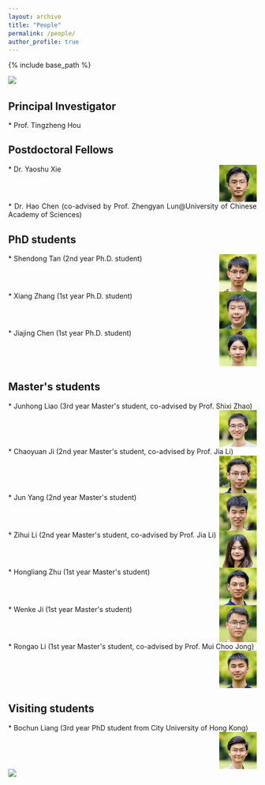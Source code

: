 ```yaml
---
layout: archive
title: "People"
permalink: /people/
author_profile: true
---
```


{% include base_path %}

<style>
    .res-text {
        text-align: justify;
        display: inline-block;
    }
    .res {
        float: right;
        width: 15%;
    }
    @media only screen and (max-width: 800px) and (orientation:portrait) {
        .res {
            width: 100%;
        }
    }
</style>

<img src="/images/groupphoto4.jpg"/>
 
## Principal Investigator

<div class="res-text" markdown="1">
* Prof. Tingzheng Hou
</div>

## Postdoctoral Fellows

<div class="res-text" markdown="1">
* Dr. Yaoshu Xie
<img class="res" src="/images/xys.jpg" alt="Dr. Yaoshu Xie"/>
</div>

<div class="res-text" markdown="1">
* Dr. Hao Chen (co-advised by Prof. Zhengyan Lun@University of Chinese Academy of Sciences)
</div>

## PhD students

<div class="res-text" markdown="1">
* Shendong Tan (2nd year Ph.D. student)
<img class="res" src="/images/tsd.jpg" alt="Shendong Tan"/>
</div>

<div class="res-text" markdown="1">
* Xiang Zhang (1st year Ph.D. student)
<img class="res" src="/images/zx.jpg" alt="Xiang Zhang"/>
</div>

<div class="res-text" markdown="1">
* Jiajing Chen (1st year Ph.D. student)
<img class="res" src="/images/cjj.jpg" alt="Jiajiang Chen"/>
</div>

## Master's students

<div class="res-text" markdown="1">
* Junhong Liao (3rd year Master's student, co-advised by Prof. Shixi Zhao)
<img class="res" src="/images/ljh.jpg" alt="Junhong Liao"/>
</div>

<div class="res-text" markdown="1">
* Chaoyuan Ji (2nd year Master's student, co-advised by Prof. Jia Li)
<img class="res" src="/images/jcy.jpg" alt="Chaoyuan Ji"/>
</div>

<div class="res-text" markdown="1">
* Jun Yang (2nd year Master's student)
<img class="res" src="/images/yj.jpg" alt="Jun Yang"/>
</div>

<div class="res-text" markdown="1">
* Zihui Li (2nd year Master's student, co-advised by Prof. Jia Li)
<img class="res" src="/images/lzh.jpg" alt="Zihui Li"/>
</div>

<div class="res-text" markdown="1">
* Hongliang Zhu (1st year Master's student)
<img class="res" src="/images/zhl.jpg" alt="Hongliang Zhu"/>
</div>

<div class="res-text" markdown="1">
* Wenke Ji (1st year Master's student)
<img class="res" src="/images/jwk.jpg" alt="Wenke Ji"/>
</div>

<div class="res-text" markdown="1">
* Rongao Li (1st year Master's student, co-advised by Prof. Mui Choo Jong)
<img class="res" src="/images/lra.jpg" alt="Rongao Li"/>
</div>

## Visiting students

<div class="res-text" markdown="1">
* Bochun Liang (3rd year PhD student from City University of Hong Kong)
<img class="res" src="/images/lbc.jpg" alt="Bochun Liang"/>
</div>

<img src="/images/groupphoto5.jpg"/>

<script src="/assets/js/vanilla-back-to-top.min.js"></script>
<script>addBackToTop({
  diameter: 56,
  backgroundColor: '#ddd',
  textColor: '#003262'
})</script>
